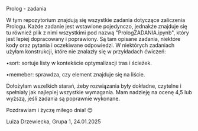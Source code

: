Prolog - zadania

W tym repozytorium znajdują się wszystkie zadania dotyczące zaliczenia Prologu. Każde zadanie jest wstawione pojedynczo, jednakże znajduje się tu również plik z nimi wszystkimi pod nazwą "PrologZADANIA.ipynb", który jest lepiej dopracowany i poprawiony. Są tam opisane zadania, niektóre kody oraz pytania i oczekiwane odpowiedzi. 
W niektórych zadaniach użyłam konstrukcji, które nie znalazły się w przykładach ćwiczeń:

•sort: sortuje listy w kontekście optymalizacji tras i ścieżek. 

•memeber: sprawdza, czy element znajduje się na liście.

Dołożyłam wszelkich starań, żeby rozwiązania były dokładne, czytelne i spełniały jak najlepiej wszystkie wymagania. Mam nadzieję na ocenę 4,5 lub wyższą, jeśli zadania są poprawnie wykonane. 

Pozdrawiam i życzę miłego dnia! 😊

Luiza Drzewiecka, Grupa 1, 24.01.2025
